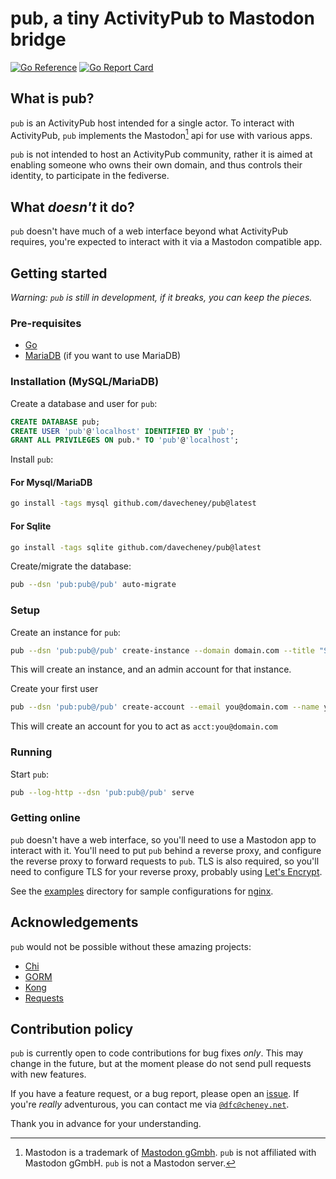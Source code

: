 # pub, a tiny ActivityPub to Mastodon bridge
    
[![Go Reference](https://pkg.go.dev/badge/github.com/davecheney/pub.svg)](https://pkg.go.dev/github.com/davecheney/pub) [![Go Report Card](https://goreportcard.com/badge/github.com/davecheney/pub)](https://goreportcard.com/report/github.com/davecheney/pub)
    
## What is pub?

`pub` is an ActivityPub host intended for a single actor.
To interact with ActivityPub, `pub` implements the Mastodon[^tm] api for use with various apps. 

`pub` is not intended to host an ActivityPub community, rather it is aimed at enabling someone who owns their own domain, and thus controls their identity, to participate in the fediverse. 

[^tm]: Mastodon is a trademark of [Mastodon gGmbh](https://joinmastodon.org/trademark). `pub` is not affiliated with Mastodon gGmbH. `pub` is not a Mastodon server.

## What _doesn't_ it do?

`pub` doesn't have much of a web interface beyond what ActivityPub requires, you're expected to interact with it via a Mastodon compatible app.

## Getting started

_Warning: `pub` is still in development, if it breaks, you can keep the pieces._

### Pre-requisites

- [Go][go]
- [MariaDB][mariadb] (if you want to use MariaDB)

### Installation (MySQL/MariaDB)

Create a database and user for `pub`:

```sql
CREATE DATABASE pub;
CREATE USER 'pub'@'localhost' IDENTIFIED BY 'pub';
GRANT ALL PRIVILEGES ON pub.* TO 'pub'@'localhost';
```
Install `pub`:

#### For Mysql/MariaDB

```bash
go install -tags mysql github.com/davecheney/pub@latest
```

#### For Sqlite

```bash
go install -tags sqlite github.com/davecheney/pub@latest
```

Create/migrate the database:

```bash
pub --dsn 'pub:pub@/pub' auto-migrate
```

### Setup

Create an instance for `pub`:

```bash
pub --dsn 'pub:pub@/pub' create-instance --domain domain.com --title "Something cool" --description "Something witty" --admin-email admin@domain.com
```

This will create an instance, and an admin account for that instance.

Create your first user

```bash
pub --dsn 'pub:pub@/pub' create-account --email you@domain.com --name you --domain domain.com --password sssh
```

This will create an account for you to act as `acct:you@domain.com`

### Running

Start `pub`:

```bash
pub --log-http --dsn 'pub:pub@/pub' serve 
```    

### Getting online

`pub` doesn't have a web interface, so you'll need to use a Mastodon app to interact with it.
You'll need to put `pub` behind a reverse proxy, and configure the reverse proxy to forward requests to `pub`.
TLS is also required, so you'll need to configure TLS for your reverse proxy, probably using [Let's Encrypt](https://letsencrypt.org/).

See the [examples](examples) directory for sample configurations for [nginx](examples/nginx).

## Acknowledgements 

`pub` would not be possible without these amazing projects:

- [Chi][chi]
- [GORM][gorm]
- [Kong][kong]
- [Requests][requests]


## Contribution policy

`pub` is currently open to code contributions for bug fixes _only_.
This may change in the future, but at the moment please do not send pull requests with new features.

If you have a feature request, or a bug report, please open an [issue](https://github.com/davecheney/pub/issues/new).
If you're _really_ adventurous, you can contact me via [`@dfc@cheney.net`](acct:dfc@cheney.net).

Thank you in advance for your understanding.

[chi]: https://github.com/go-chi/chi
[kong]: https://github.com/alecthomas/kong
[gorm]: https://gorm.io/
[requests]: https://github.com/carlmjohnson/requests/
[go]: https://golang.org/doc/install
[mariadb]: https://mariadb.org/download/
